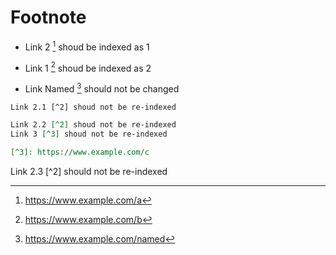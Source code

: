 # Footnote

- Link 2 [^2] shoud be indexed as 1

- Link 1 [^1] shoud be indexed as 2

- Link Named [^named] should not be changed

`Link 2.1 [^2] shoud not be re-indexed`

```markdown
Link 2.2 [^2] shoud not be re-indexed
Link 3 [^3] shoud not be re-indexed

[^3]: https://www.example.com/c
```

<div><div>Link 2.3 [^2] should not be re-indexed</div></div>

[^1]: https://www.example.com/b
[^2]: https://www.example.com/a
[^named]: https://www.example.com/named

